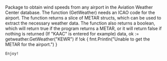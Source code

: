 Package to obtain wind speeds from any airport in the Aviation Weather Center database.
The function (GetWeather) needs an ICAO code for the airport. The function returns a slice of METAR structs, which can be used to extract the necessary weather data. The function also returns a boolean, which will return true if the program returns a METAR, or it will return false if nothing is returned (If "KAAC" is entered for example)
data, ok := getweather.GetWeather("KEWR")
if !ok {
    fmt.Println("Unable to get the METAR for the airport.")
}
```
Enjoy!
